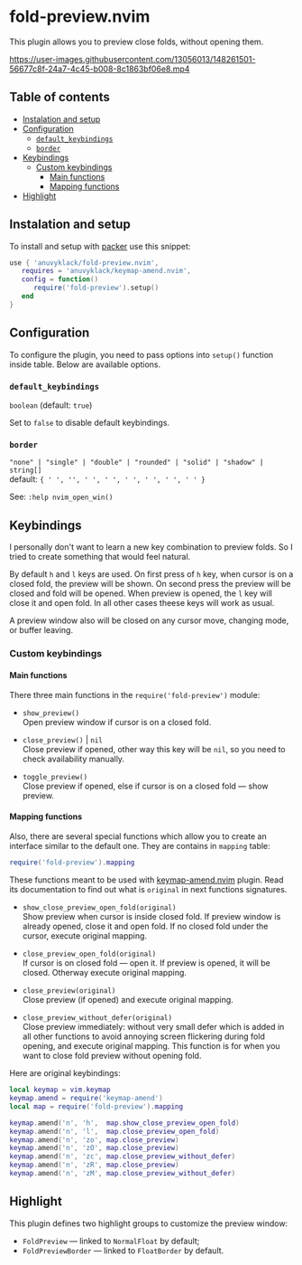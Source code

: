 # fold-preview.nvim

This plugin allows you to preview close folds, without opening them.

https://user-images.githubusercontent.com/13056013/148261501-56677c8f-24a7-4c45-b008-8c1863bf06e8.mp4

## Table of contents

<!-- vim-markdown-toc GFM -->

* [Instalation and setup](#instalation-and-setup)
* [Configuration](#configuration)
    * [`default_keybindings`](#default_keybindings)
    * [`border`](#border)
* [Keybindings](#keybindings)
    * [Custom keybindings](#custom-keybindings)
        * [Main functions](#main-functions)
        * [Mapping functions](#mapping-functions)
* [Highlight](#highlight)

<!-- vim-markdown-toc -->

## Instalation and setup

To install and setup with [packer](https://github.com/wbthomason/packer.nvim)
use this snippet:

```lua
use { 'anuvyklack/fold-preview.nvim',
   requires = 'anuvyklack/keymap-amend.nvim',
   config = function()
      require('fold-preview').setup()
   end
}
```

## Configuration

To configure the plugin, you need to pass options into `setup()` function inside
table. Below are available options.

### `default_keybindings`
`boolean`   (default: `true`)

Set to `false` to disable default keybindings.

### `border`
`"none" | "single" | "double" | "rounded" | "solid" | "shadow" | string[]`  
default: `{ ' ', '', ' ', ' ', ' ', ' ', ' ', ' ' }`

See: `:help nvim_open_win()`

## Keybindings

I personally don't want to learn a new key combination to preview folds.
So I tried to create something that would feel natural.

By default `h` and `l` keys are used.  On first press of `h` key, when cursor is
on a closed fold, the preview will be shown.  On second press the preview will
be closed and fold will be opened.  When preview is opened, the `l` key will
close it and open fold.  In all other cases theese keys will work as usual.

A preview window also will be closed on any cursor move, changing mode, or
buffer leaving.

### Custom keybindings

#### Main functions

There three main functions in the `require('fold-preview')` module:

- `show_preview()`  
  Open preview window if cursor is on a closed fold.

- `close_preview()` | `nil`  
  Close preview if opened, other way this key will be `nil`, so you need to
  check availability manually.

- `toggle_preview()`  
  Close preview if opened, else if cursor is on a closed fold — show preview.

#### Mapping functions

Also, there are several special functions which allow you to create an interface
similar to the default one.  They are contains in `mapping` table:
```lua
require('fold-preview').mapping
```

These functions meant to be used with
[keymap-amend.nvim](https://github.com/anuvyklack/keymap-amend.nvim) plugin.
Read its documentation to find out what is `original` in next functions
signatures.

- `show_close_preview_open_fold(original)`  
  Show preview when cursor is inside closed fold.  If preview window is already
  opened, close it and open fold.  If no closed fold under the cursor, execute
  original mapping.

- `close_preview_open_fold(original)`  
  If cursor is on closed fold — open it. If preview is opened, it will be
  closed.  Otherway execute original mapping.

- `close_preview(original)`  
  Close preview (if opened) and execute original mapping.

- `close_preview_without_defer(original)`  
  Close preview immediately: without very small defer which is added in all
  other functions to avoid annoying screen flickering during fold opening, and
  execute original mapping.
  This function is for when you want to close fold preview without opening fold.

Here are original keybindings:

```lua
local keymap = vim.keymap
keymap.amend = require('keymap-amend')
local map = require('fold-preview').mapping

keymap.amend('n', 'h',  map.show_close_preview_open_fold)
keymap.amend('n', 'l',  map.close_preview_open_fold)
keymap.amend('n', 'zo', map.close_preview)
keymap.amend('n', 'zO', map.close_preview)
keymap.amend('n', 'zc', map.close_preview_without_defer)
keymap.amend('n', 'zR', map.close_preview)
keymap.amend('n', 'zM', map.close_preview_without_defer)
```

## Highlight

This plugin defines two highlight groups to customize the preview window:

- `FoldPreview` — linked to `NormalFloat` by default;
- `FoldPreviewBorder` — linked to `FloatBorder` by default.

